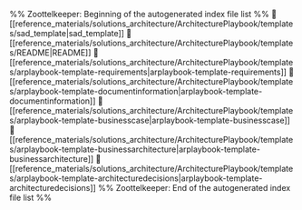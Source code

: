%% Zoottelkeeper: Beginning of the autogenerated index file list  %%
📄 [[reference_materials/solutions_architecture/ArchitecturePlaybook/templates/sad_template|sad_template]]
📄 [[reference_materials/solutions_architecture/ArchitecturePlaybook/templates/README|README]]
📄 [[reference_materials/solutions_architecture/ArchitecturePlaybook/templates/arplaybook-template-requirements|arplaybook-template-requirements]]
📄 [[reference_materials/solutions_architecture/ArchitecturePlaybook/templates/arplaybook-template-documentinformation|arplaybook-template-documentinformation]]
📄 [[reference_materials/solutions_architecture/ArchitecturePlaybook/templates/arplaybook-template-businesscase|arplaybook-template-businesscase]]
📄 [[reference_materials/solutions_architecture/ArchitecturePlaybook/templates/arplaybook-template-businessarchitecture|arplaybook-template-businessarchitecture]]
📄 [[reference_materials/solutions_architecture/ArchitecturePlaybook/templates/arplaybook-template-architecturedecisions|arplaybook-template-architecturedecisions]]
%% Zoottelkeeper: End of the autogenerated index file list  %%
